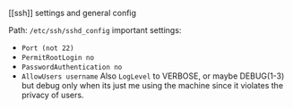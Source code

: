 [[ssh]] settings and general config

Path: `/etc/ssh/sshd_config`
important settings:
- `Port (not 22)`
- `PermitRootLogin no`
- `PasswordAuthentication no`
- `AllowUsers username`
Also `LogLevel` to VERBOSE, or maybe DEBUG(1-3) but debug only when its just me using the machine since it violates the privacy of users.